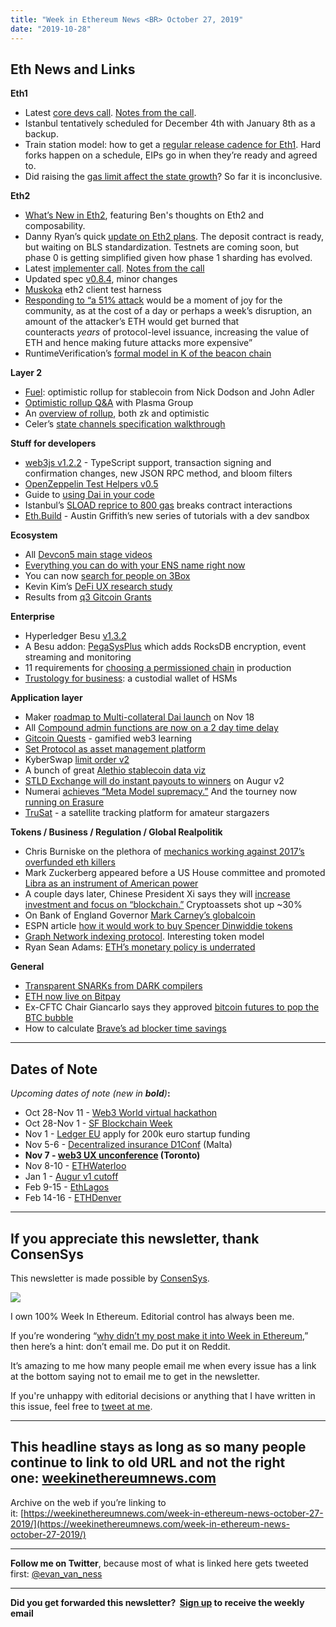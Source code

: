 ```yaml
---
title: "Week in Ethereum News <BR> October 27, 2019"
date: "2019-10-28"
---
```


## **Eth News and Links**

**Eth1**

- Latest [core devs call](https://youtu.be/zT4TzlXQ6wA?t=153). [Notes from the call](https://twitter.com/TimBeiko/status/1187731839370301444).
- Istanbul tentatively scheduled for December 4th with January 8th as a backup.
- Train station model: how to get a [regular release cadence for Eth1](https://medium.com/@timbeiko/train-planes-network-upgrades-6edfc9f6b7dd). Hard forks happen on a schedule, EIPs go in when they’re ready and agreed to.
- Did raising the [gas limit affect the state growth](https://medium.com/@akhounov/ethereum-block-gas-limit-increase-and-state-growth-b95353153179)? So far it is inconclusive.

**Eth2**

- [What’s New in Eth2](https://notes.ethereum.org/@ChihChengLiang/Sk8Zs--CQ/Sk8Zs--CQ?type=book), featuring Ben's thoughts on Eth2 and composability.
- Danny Ryan’s quick [update on Eth2 plans](https://blog.ethereum.org/2019/10/23/eth2-quick-update/). The deposit contract is ready, but waiting on BLS standardization. Testnets are coming soon, but phase 0 is getting simplified given how phase 1 sharding has evolved.
- Latest [implementer call](https://www.youtube.com/watch?v=DXGeC7cg71Y). [Notes from the call](https://docs.google.com/document/d/1UN16SgDzG9mMVCKTrpw9QKANM-TBc_Jz6rhkGke7hAM/edit)
- Updated spec [v0.8.4](https://github.com/ethereum/eth2.0-specs/releases/tag/v0.8.4), minor changes
- [Muskoka](https://twitter.com/protolambda/status/1187320137092714496) eth2 client test harness
- [Responding to “a 51% attack](https://ethresear.ch/t/responding-to-51-attacks-in-casper-ffg/6363) would be a moment of joy for the community, as at the cost of a day or perhaps a week’s disruption, an amount of the attacker’s ETH would get burned that counteracts _years_ of protocol-level issuance, increasing the value of ETH and hence making future attacks more expensive”
- RuntimeVerification’s [formal model in K of the beacon chain](https://medium.com/coinmonks/a-formal-model-in-k-of-the-beacon-chain-ethereum-2-0s-primary-proof-of-stake-blockchain-429883e316b9)

**Layer 2**

- [Fuel](https://medium.com/@fuellabs/fuel-scaling-stablecoin-payments-10x-today-50x-in-the-near-future-961e3113b39b): optimistic rollup for stablecoin from Nick Dodson and John Adler
- [Optimistic rollup Q&A](https://docs.google.com/document/d/17f9JeeSW_M3PrMmvMsmArTDEqOkSKEZQySNKfpewIP4/edit) with Plasma Group
- An [overview of rollup](https://medium.com/@kimiwu/zk-rollup-optimistic-rollup-70c01295231b), both zk and optimistic
- Celer’s [state channels specification walkthrough](https://medium.com/celer-network/celer-state-channel-full-specification-and-design-principles-walkthrough-64db4659ee93)

**Stuff for developers**

- [web3js v1.2.2](https://github.com/ethereum/web3.js/releases/tag/v1.2.2) - TypeScript support, transaction signing and confirmation changes, new JSON RPC method, and bloom filters
- [OpenZeppelin Test Helpers v0.5](https://forum.openzeppelin.com/t/openzeppelin-test-helpers-0-5/1600)
- Guide to [using Dai in your code](https://github.com/makerdao/developerguides/blob/master/dai/dai-in-smart-contracts/README.md)
- Istanbul’s [SLOAD reprice to 800 gas](https://medium.com/authereum/istanbul-gas-reprice-breaks-contract-interactions-4236fdddb5e0) breaks contract interactions
- [Eth.Build](https://eth.build/) - Austin Griffith’s new series of tutorials with a dev sandbox

**Ecosystem**

- All [Devcon5 main stage videos](https://slideslive.com/ethereum/devcon5)
- [Everything you can do with your ENS name right now](https://medium.com/the-ethereum-name-service/everything-you-can-do-with-your-ens-name-right-now-9a66763e970a)
- You can now [search for people on 3Box](https://medium.com/3box/3box-hub-search-6ba9ec0e672)
- Kevin Kim’s [DeFi UX research study](https://medium.com/usegossamer/the-next-wave-of-defi-users-a-ux-research-study-f20f180c23a1)
- Results from [q3 Gitcoin Grants](https://gitcoin.co/blog/gitcoins-q3-match/)

**Enterprise**

- Hyperledger Besu [v1.3.2](https://pegasys.tech/solutions/hyperledger-besu/)
- A Besu addon: [PegaSysPlus](https://pegasys.tech/pegasys-plus-commercially-licenced-enterprise-ethereum-client-by-pegasys-protocol-engineering/) which adds RocksDB encryption, event streaming and monitoring
- 11 requirements for [choosing a permissioned chain](https://media.consensys.net/taking-a-regulated-permissioned-blockchain-network-to-production-9f33709d3af0) in production
- [Trustology for business](https://trustology.io/wp-content/uploads/2019/10/Press-release_Trustology-Business-Account_Sept-2019-1-1.pdf): a custodial wallet of HSMs

**Application layer**

- Maker [roadmap to Multi-collateral Dai launch](https://blog.makerdao.com/mcd-security-roadmap-update-october-2019/) on Nov 18
- All [Compound admin functions are now on a 2 day time delay](https://medium.com/compound-finance/upgrading-compound-governance-c56b55a2996c)
- [Gitcoin Quests](https://gitcoin.co/quests/) - gamified web3 learning
- [Set Protocol as asset management platform](https://medium.com/set-protocol/set-protocol-enabling-programmable-assets-1fb9857811e9)
- KyberSwap [limit order v2](https://medium.com/kyberswap/kyberswap-limit-order-2-0-63b79633daee)
- A bunch of great [Alethio stablecoin data viz](https://medium.com/alethio/statistics-around-dai-stablecoin-fb359d6881aa)
- [STLD Exchange will do instant payouts to winners](https://medium.com/@stldexchange/introducing-stld-exchange-1e6a15f8221d) on Augur v2
- Numerai [achieves “Meta Model supremacy.”](https://medium.com/numerai/achieving-meta-model-supremacy-at-numerai-9ca3abeef98a) And the tourney now [running on Erasure](https://twitter.com/richardcraib/status/1188115587311910912)
- [TruSat](https://www.geekwire.com/2019/morphing-planetary-resources-consensys-space-unveils-trusat-satellite-tracker/) - a satellite tracking platform for amateur stargazers

**Tokens / Business / Regulation / Global Realpolitik**

- Chris Burniske on the plethora of [mechanics working against 2017’s overfunded eth killers](https://www.placeholder.vc/blog/2019/10/22/fire-before-growth-the-likely-fate-of-ethereum-killers)
- Mark Zuckerberg appeared before a US House committee and promoted [Libra as an instrument of American power](https://www.washingtonpost.com/business/technology/zuckerberg-appears-in-congress-as-facebook-faces-scrutiny/2019/10/23/3aaf442a-f5bc-11e9-b2d2-1f37c9d82dbb_story.html)
- A couple days later, Chinese President Xi says they will [increase investment and focus on “blockchain.”](https://medium.com/@mablejiang/xi-jinpings-speech-at-the-18th-collective-study-of-the-chinese-political-bureau-of-the-central-1219730677b2) Cryptoassets shot up ~30%
- On Bank of England Governor [Mark Carney’s globalcoin](https://medium.com/@C1aranMurray/on-mark-carneys-globalcoin-5896ba44a59d)
- ESPN article [how it would work to buy Spencer Dinwiddie tokens](https://www.espn.com/nba/story/_/id/27853850/how-investing-150k-spencer-dinwiddie-actually-work)
- [Graph Network indexing protocol](https://thegraph.com/blog/the-graph-network-in-depth-part-1). Interesting token model
- Ryan Sean Adams: [ETH’s monetary policy is underrated](https://bankless.substack.com/p/eths-monetary-policy-is-underrated)

**General**

- [Transparent SNARKs from DARK compilers](https://eprint.iacr.org/2019/1229.pdf)
- [ETH now live on Bitpay](https://twitter.com/BitPay/status/1186664834793914368?)
- Ex-CFTC Chair Giancarlo says they approved [bitcoin futures to pop the BTC bubble](https://finance.yahoo.com/amphtml/news/trump-administration-popped-2017-bitcoin-191510223.html)
- How to calculate [Brave’s ad blocker time savings](https://brave.com/accurately-predicting-ad-blocker-savings/)

* * *

## **Dates of Note**

_Upcoming dates of note (new in **bold**)_**:**

- Oct 28-Nov 11 - [Web3 World virtual hackathon](https://hackathons.gitcoin.co/web3-world/)
- Oct 28-Nov 1 - [SF Blockchain Week](https://sfblockchainweek.io/)
- Nov 1 - [Ledger EU](https://ledgerproject.eu/) apply for 200k euro startup funding
- Nov 5-6 - [Decentralized insurance D1Conf](https://blog.etherisc.com/d1conf-2019-to-focus-on-blockchain-adoption-november-5-6th-in-malta-3b8b582ac7b4) (Malta)
- **Nov 7 - [web3 UX unconference](http://ux.conflux.network/#/) (Toronto)**
- Nov 8-10 - [ETHWaterloo](https://ethwaterloo.com/)
- Jan 1 - [Augur v1 cutoff](https://www.augur.net/blog/v1-cutoff-update/)
- Feb 9-15 - [EthLagos](https://ethlagos.io/)
- Feb 14-16 - [ETHDenver](https://www.ethdenver.com/)

* * *

## **If you appreciate this newsletter, thank ConsenSys**

This newsletter is made possible by [ConsenSys](https://consensys.net/).  

[![](https://cdn.substack.com/image/fetch/w_1100,c_limit,f_auto,q_auto:good/https%3A%2F%2Fbucketeer-e05bbc84-baa3-437e-9518-adb32be77984.s3.amazonaws.com%2Fpublic%2Fimages%2F08f1b2fd-57e2-4d4b-bd42-730c769114be_240x240.jpeg)](https://cdn.substack.com/image/fetch/c_limit,f_auto,q_auto:good/https%3A%2F%2Fbucketeer-e05bbc84-baa3-437e-9518-adb32be77984.s3.amazonaws.com%2Fpublic%2Fimages%2F08f1b2fd-57e2-4d4b-bd42-730c769114be_240x240.jpeg)

I own 100% Week In Ethereum. Editorial control has always been me.

If you’re wondering “[why didn’t my post make it into Week in Ethereum](https://www.evanvanness.com/post/179914035841/why-didnt-my-post-make-the-newsletter),” then here’s a hint: don’t email me. Do put it on Reddit.

It’s amazing to me how many people email me when every issue has a link at the bottom saying not to email me to get in the newsletter.

If you're unhappy with editorial decisions or anything that I have written in this issue, feel free to [tweet at me](https://twitter.com/evan_van_ness).

* * *

## **This headline stays as long as so many people continue to link to old URL and not the right one: [weekinethereumnews.com](https://weekinethereumnews.com/)**

Archive on the web if you’re linking to it: [https://weekinethereumnews.com/week-in-ethereum-news-october-27-2019/](https://weekinethereumnews.com/week-in-ethereum-news-october-27-2019/)

* * *

**Follow me on Twitter**, because most of what is linked here gets tweeted first: [@evan\_van\_ness](https://twitter.com/evan_van_ness)

* * *

**Did you get forwarded this newsletter?  [Sign up](https://weekinethereum.substack.com/subscribe#about) to receive the weekly email**
